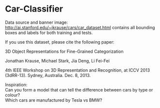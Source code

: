 # Car-Classifier

Data source and banner image: http://ai.stanford.edu/~jkrause/cars/car_dataset.html contains all bounding boxes and labels for both training and tests.

If you use this dataset, please cite the following paper:

3D Object Representations for Fine-Grained Categorization

Jonathan Krause, Michael Stark, Jia Deng, Li Fei-Fei

4th IEEE Workshop on 3D Representation and Recognition, at ICCV 2013 (3dRR-13). Sydney, Australia. Dec. 8, 2013.

Inspiration:  
Can you form a model that can tell the difference between cars by type or colour?  
Which cars are manufactured by Tesla vs BMW?
